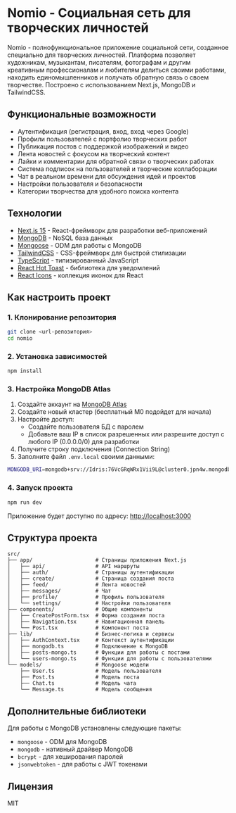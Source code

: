 # Nomio - Социальная сеть для творческих личностей

Nomio - полнофункциональное приложение социальной сети, созданное специально для творческих личностей. Платформа позволяет художникам, музыкантам, писателям, фотографам и другим креативным профессионалам и любителям делиться своими работами, находить единомышленников и получать обратную связь о своем творчестве. Построено с использованием Next.js, MongoDB и TailwindCSS.

## Функциональные возможности

- Аутентификация (регистрация, вход, вход через Google)
- Профили пользователей с портфолио творческих работ
- Публикация постов с поддержкой изображений и видео
- Лента новостей с фокусом на творческий контент
- Лайки и комментарии для обратной связи о творческих работах
- Система подписок на пользователей и творческие коллаборации
- Чат в реальном времени для обсуждения идей и проектов
- Настройки пользователя и безопасности
- Категории творчества для удобного поиска контента

## Технологии

- [Next.js 15](https://nextjs.org/) - React-фреймворк для разработки веб-приложений
- [MongoDB](https://www.mongodb.com/) - NoSQL база данных
- [Mongoose](https://mongoosejs.com/) - ODM для работы с MongoDB
- [TailwindCSS](https://tailwindcss.com/) - CSS-фреймворк для быстрой стилизации
- [TypeScript](https://www.typescriptlang.org/) - типизированный JavaScript
- [React Hot Toast](https://react-hot-toast.com/) - библиотека для уведомлений
- [React Icons](https://react-icons.github.io/react-icons/) - коллекция иконок для React

## Как настроить проект

### 1. Клонирование репозитория

```bash
git clone <url-репозитория>
cd nomio
```

### 2. Установка зависимостей

```bash
npm install
```

### 3. Настройка MongoDB Atlas

1. Создайте аккаунт на [MongoDB Atlas](https://www.mongodb.com/cloud/atlas/register)
2. Создайте новый кластер (бесплатный M0 подойдет для начала)
3. Настройте доступ:
   - Создайте пользователя БД с паролем
   - Добавьте ваш IP в список разрешенных или разрешите доступ с любого IP (0.0.0.0/0) для разработки
4. Получите строку подключения (Connection String)
5. Заполните файл `.env.local` своими данными:

```bash
MONGODB_URI=mongodb+srv://Idris:76VcGRqWRx1Vii9L@cluster0.jpn4w.mongodb.net/?retryWrites=true&w=majority&appName=Cluster0
```

### 4. Запуск проекта

```bash
npm run dev
```

Приложение будет доступно по адресу: [http://localhost:3000](http://localhost:3000)

## Структура проекта

```
src/
├── app/                    # Страницы приложения Next.js
│   ├── api/                # API маршруты
│   ├── auth/               # Страницы аутентификации
│   ├── create/             # Страница создания поста
│   ├── feed/               # Лента новостей
│   ├── messages/           # Чат
│   ├── profile/            # Профиль пользователя
│   └── settings/           # Настройки пользователя
├── components/             # Общие компоненты
│   ├── CreatePostForm.tsx  # Форма создания поста
│   ├── Navigation.tsx      # Навигационная панель
│   └── Post.tsx            # Компонент поста
├── lib/                    # Бизнес-логика и сервисы
│   ├── AuthContext.tsx     # Контекст аутентификации
│   ├── mongodb.ts          # Подключение к MongoDB
│   ├── posts-mongo.ts      # Функции для работы с постами
│   └── users-mongo.ts      # Функции для работы с пользователями
└── models/                 # Mongoose модели
    ├── User.ts             # Модель пользователя
    ├── Post.ts             # Модель поста
    ├── Chat.ts             # Модель чата
    └── Message.ts          # Модель сообщения
```

## Дополнительные библиотеки

Для работы с MongoDB установлены следующие пакеты:
- `mongoose` - ODM для MongoDB
- `mongodb` - нативный драйвер MongoDB
- `bcrypt` - для хеширования паролей
- `jsonwebtoken` - для работы с JWT токенами

## Лицензия

MIT
